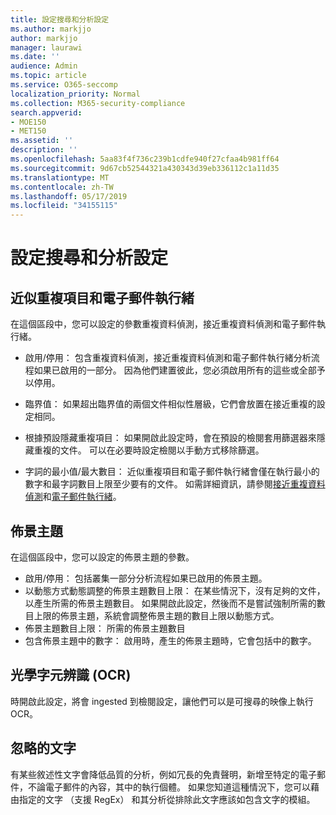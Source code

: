 ```yaml
---
title: 設定搜尋和分析設定
ms.author: markjjo
author: markjjo
manager: laurawi
ms.date: ''
audience: Admin
ms.topic: article
ms.service: O365-seccomp
localization_priority: Normal
ms.collection: M365-security-compliance
search.appverid:
- MOE150
- MET150
ms.assetid: ''
description: ''
ms.openlocfilehash: 5aa83f4f736c239b1cdfe940f27cfaa4b981ff64
ms.sourcegitcommit: 9d67cb52544321a430343d39eb336112c1a11d35
ms.translationtype: MT
ms.contentlocale: zh-TW
ms.lasthandoff: 05/17/2019
ms.locfileid: "34155115"
---
```

# <a name="configure-search-and-analytics-settings"></a>設定搜尋和分析設定


## <a name="near-duplicates-and-email-threading"></a>近似重複項目和電子郵件執行緒

在這個區段中，您可以設定的參數重複資料偵測，接近重複資料偵測和電子郵件執行緒。

- 啟用/停用： 包含重複資料偵測，接近重複資料偵測和電子郵件執行緒分析流程如果已啟用的一部分。 因為他們建置彼此，您必須啟用所有的這些或全部予以停用。

- 臨界值： 如果超出臨界值的兩個文件相似性層級，它們會放置在接近重複的設定相同。

- 根據預設隱藏重複項目： 如果開啟此設定時，會在預設的檢閱套用篩選器來隱藏重複的文件。 可以在必要時設定檢閱以手動方式移除篩選。

- 字詞的最小值/最大數目： 近似重複項目和電子郵件執行緒會僅在執行最小的數字和最字詞數目上限至少要有的文件。
如需詳細資訊，請參閱[接近重複資料偵測](near-duplicates.md)和[電子郵件執行緒](email-threading.md)。

## <a name="themes"></a>佈景主題

在這個區段中，您可以設定的佈景主題的參數。

- 啟用/停用： 包括叢集一部分分析流程如果已啟用的佈景主題。
- 以動態方式動態調整的佈景主題數目上限： 在某些情況下，沒有足夠的文件，以產生所需的佈景主題數目。 如果開啟此設定，然後而不是嘗試強制所需的數目上限的佈景主題，系統會調整佈景主題的數目上限以動態方式。
- 佈景主題數目上限： 所需的佈景主題數目
- 包含佈景主題中的數字： 啟用時，產生的佈景主題時，它會包括中的數字。  

## <a name="optical-character-recognition-ocr"></a>光學字元辨識 (OCR)

時開啟此設定，將會 ingested 到檢閱設定，讓他們可以是可搜尋的映像上執行 OCR。

## <a name="ignore-text"></a>忽略的文字

有某些敘述性文字會降低品質的分析，例如冗長的免責聲明，新增至特定的電子郵件，不論電子郵件的內容，其中的執行個體。 如果您知道這種情況下，您可以藉由指定的文字 （支援 RegEx） 和其分析從排除此文字應該如包含文字的模組。